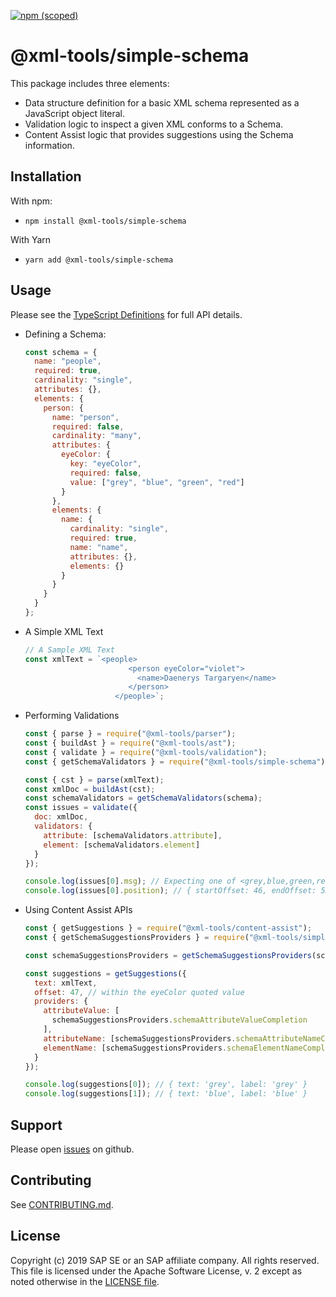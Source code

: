 [![npm (scoped)](https://img.shields.io/npm/v/@xml-tools/simple-schema.svg)](https://www.npmjs.com/package/@xml-tools/simple-schema)

# @xml-tools/simple-schema

This package includes three elements:

- Data structure definition for a basic XML schema represented as a JavaScript object literal.
- Validation logic to inspect a given XML conforms to a Schema.
- Content Assist logic that provides suggestions using the Schema information.

## Installation

With npm:

- `npm install @xml-tools/simple-schema`

With Yarn

- `yarn add @xml-tools/simple-schema`

## Usage

Please see the [TypeScript Definitions](./api.d.ts) for full API details.

- Defining a Schema:
  ```javascript
  const schema = {
    name: "people",
    required: true,
    cardinality: "single",
    attributes: {},
    elements: {
      person: {
        name: "person",
        required: false,
        cardinality: "many",
        attributes: {
          eyeColor: {
            key: "eyeColor",
            required: false,
            value: ["grey", "blue", "green", "red"]
          }
        },
        elements: {
          name: {
            cardinality: "single",
            required: true,
            name: "name",
            attributes: {},
            elements: {}
          }
        }
      }
    }
  };
  ```
- A Simple XML Text
  ```javascript
  // A Sample XML Text
  const xmlText = `<people>
                         <person eyeColor="violet">
                           <name>Daenerys Targaryen</name>
                         </person>
                      </people>`;
  ```
- Performing Validations

  ```javascript
  const { parse } = require("@xml-tools/parser");
  const { buildAst } = require("@xml-tools/ast");
  const { validate } = require("@xml-tools/validation");
  const { getSchemaValidators } = require("@xml-tools/simple-schema");

  const { cst } = parse(xmlText);
  const xmlDoc = buildAst(cst);
  const schemaValidators = getSchemaValidators(schema);
  const issues = validate({
    doc: xmlDoc,
    validators: {
      attribute: [schemaValidators.attribute],
      element: [schemaValidators.element]
    }
  });

  console.log(issues[0].msg); // Expecting one of <grey,blue,green,red> but found <violet>
  console.log(issues[0].position); // { startOffset: 46, endOffset: 53 }
  ```

- Using Content Assist APIs

  ```javascript
  const { getSuggestions } = require("@xml-tools/content-assist");
  const { getSchemaSuggestionsProviders } = require("@xml-tools/simple-schema");

  const schemaSuggestionsProviders = getSchemaSuggestionsProviders(schema);

  const suggestions = getSuggestions({
    text: xmlText,
    offset: 47, // within the eyeColor quoted value
    providers: {
      attributeValue: [
        schemaSuggestionsProviders.schemaAttributeValueCompletion
      ],
      attributeName: [schemaSuggestionsProviders.schemaAttributeNameCompletion],
      elementName: [schemaSuggestionsProviders.schemaElementNameCompletion]
    }
  });

  console.log(suggestions[0]); // { text: 'grey', label: 'grey' }
  console.log(suggestions[1]); // { text: 'blue', label: 'blue' }
  ```

## Support

Please open [issues](https://github.com/SAP/xml-tols/issues) on github.

## Contributing

See [CONTRIBUTING.md](./CONTRIBUTING.md).

## License

Copyright (c) 2019 SAP SE or an SAP affiliate company. All rights reserved.
This file is licensed under the Apache Software License, v. 2 except as noted otherwise in the [LICENSE file](../../LICENSE).
